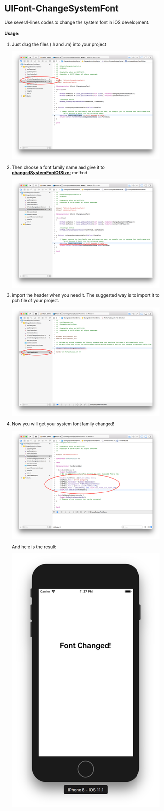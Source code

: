 # UIFont-ChangeSystemFont
Use several-lines codes to change the system font in iOS development.

#### Usage:

1. Just drag the files (.h and .m) into your project

   ![1](https://github.com/TodLorry/UIFont-ChangeSystemFont/raw/master/readme-pictures/1.png)

2. Then choose a font family name and give it to <u>**changedSystemFontOfSize:**</u> method

   ![2](https://github.com/TodLorry/UIFont-ChangeSystemFont/raw/master/readme-pictures/2.png)

3. import the header when you need it. The suggested way is to import it to pch file of your project.

   ![3](https://github.com/TodLorry/UIFont-ChangeSystemFont/raw/master/readme-pictures/3.png)

4. Now you will get your system font family changed!

   ![4](https://github.com/TodLorry/UIFont-ChangeSystemFont/raw/master/readme-pictures/4.png)

   And here is the result:

   ![5](https://github.com/TodLorry/UIFont-ChangeSystemFont/raw/master/readme-pictures/5.png)
